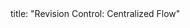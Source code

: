 <frontmatter>
title: "Revision Control: Centralized Flow"
</frontmatter>

<include src="unit-inPage-asFlat.md" boilerplate />
